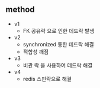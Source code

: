 

## method

- v1 
  - FK 공유락 으로 인한 데드락 발생
- v2
  - synchronized 통한 데드락 해결
  - 적합성 깨짐
- v3
  - 비관 락 을 사용하여 데드락 해결
- v4
  - redis 스핀락으로 해결